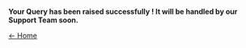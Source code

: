 **Your Query has been raised successfully ! It will be handled by our Support Team soon.**

<a href="https://techinessoverloaded.github.io/KrispTel/index.html">&larr; Home</a>
